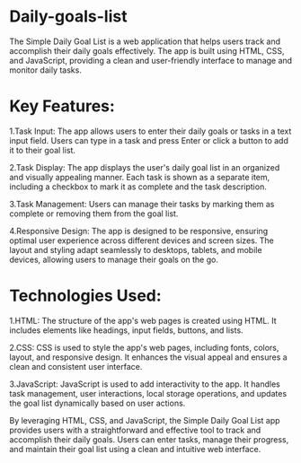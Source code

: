 # Daily-goals-list
The Simple Daily Goal List is a web application that helps users track and accomplish their daily goals effectively. The app is built using HTML, CSS, and JavaScript, providing a clean and user-friendly interface to manage and monitor daily tasks.

# Key Features:

1.Task Input:
The app allows users to enter their daily goals or tasks in a text input field. Users can type in a task and press Enter or click a button to add it to their goal list.

2.Task Display:
The app displays the user's daily goal list in an organized and visually appealing manner. Each task is shown as a separate item, including a checkbox to mark it as complete and the task description.

3.Task Management:
Users can manage their tasks by marking them as complete or removing them from the goal list.

4.Responsive Design:
The app is designed to be responsive, ensuring optimal user experience across different devices and screen sizes. The layout and styling adapt seamlessly to desktops, tablets, and mobile devices, allowing users to manage their goals on the go.

# Technologies Used:

1.HTML:
The structure of the app's web pages is created using HTML. It includes elements like headings, input fields, buttons, and lists.

2.CSS:
CSS is used to style the app's web pages, including fonts, colors, layout, and responsive design. It enhances the visual appeal and ensures a clean and consistent user interface.

3.JavaScript:
JavaScript is used to add interactivity to the app. It handles task management, user interactions, local storage operations, and updates the goal list dynamically based on user actions.

By leveraging HTML, CSS, and JavaScript, the Simple Daily Goal List app provides users with a straightforward and effective tool to track and accomplish their daily goals. Users can enter tasks, manage their progress, and maintain their goal list using a clean and intuitive web interface.

